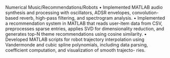 Numerical Music/Recommendations/Robots
• Implemented MATLAB audio synthesis and processing with oscillators, ADSR envelopes,
convolution-based reverb, high-pass filtering, and spectrogram analysis.
• Implemented a recommendation system in MATLAB that reads user-item data from CSV, preprocesses sparse entries, applies SVD for dimensionality reduction, and generates top-N theme recommendations using cosine similarity.
• Developed MATLAB scripts for robot trajectory interpolation using Vandermonde and cubic spline
polynomials, including data parsing, coefficient computation, and visualization of smooth trajecto-
ries.
